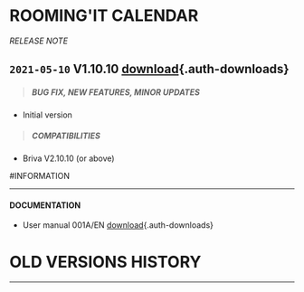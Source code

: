 # ROOMING'IT CALENDAR
*RELEASE NOTE*

## `2021-05-10` V1.10.10 [download](applets/connector-rooming_it-V1.10.10/delivery/roomingit-calendar-1.10.10.saz){.auth-downloads}   
>##### **BUG FIX, NEW FEATURES, MINOR UPDATES**
- Initial version
>##### **COMPATIBILITIES**
- Briva V2.10.10 (or above)

#INFORMATION
***********************************************************************
#### **DOCUMENTATION**  
- User manual 001A/EN [download](applets/connector-rooming_it-V1.10.10/delivery/rooming_it-calendar-user-manual-001A_en.pdf){.auth-downloads}

# OLD VERSIONS HISTORY
*********************************************************************************************************

